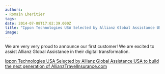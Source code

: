 ```yaml
---
authors:
- Romain Lheritier
tags:
date: 2014-07-08T17:02:39.000Z
title: "Ippon Technologies USA Selected by Allianz Global Assistance USA to build the next generation of AllianzTravelInsurance.com"
image: 
---
```


We are very very proud to announce our first customer!
 We are excited to assist Allianz Global Assistance in their digital transformation.

[Ippon Technologies USA Selected by Allianz Global Assistance USA to build the next generation of AllianzTravelInsurance.com](http://www.prlog.org/12346033-ippon-technologies-usa-selected-by-allianz-global-assistance-usa-to-improve-their-website.html "Ippon Technologies USA Selected by Allianz Global Assistance USA to build the next generation of AllianzTravelInsurance.com")
